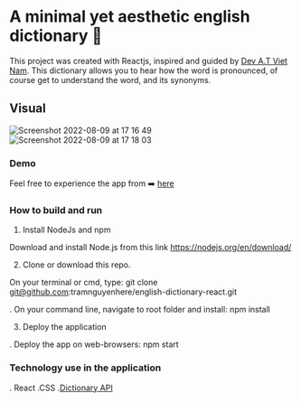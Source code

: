 # A minimal yet aesthetic english dictionary 📓

This project was created with Reactjs, inspired and guided by [Dev A.T Viet Nam](https://www.youtube.com/watch?v=PnY_lb8Ezhs).
This dictionary allows you to hear how the word is pronounced, of course get to understand the word, and its synonyms.

## Visual
![Screenshot 2022-08-09 at 17 16 49](https://user-images.githubusercontent.com/57455557/183672437-e36dacd3-e353-49a2-96cc-2e29a1112309.png)
![Screenshot 2022-08-09 at 17 18 03](https://user-images.githubusercontent.com/57455557/183672729-9dc9d523-f194-4f0a-9899-b75e26993d57.png)


### Demo
Feel free to experience the app from ➡️ [here](https://english-dictionary-tramnguyenhere.netlify.app)

### How to build and run

1. Install NodeJs and npm

Download and install Node.js from this link https://nodejs.org/en/download/

2. Clone or download this repo.

On your terminal or cmd, type: git clone git@github.com:tramnguyenhere/english-dictionary-react.git

. On your command line, navigate to root folder and install: npm install

3. Deploy the application

. Deploy the app on web-browsers: npm start

### Technology use in the application

. React .CSS .[Dictionary API](https://api.dictionaryapi.dev/api/v2/entries/en/hello)
